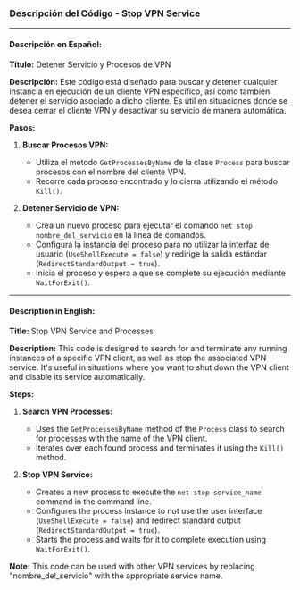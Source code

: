 ### Descripción del Código - Stop VPN Service

---

#### Descripción en Español:

**Título:** Detener Servicio y Procesos de VPN

**Descripción:**
Este código está diseñado para buscar y detener cualquier instancia en ejecución de un cliente VPN específico, así como también detener el servicio asociado a dicho cliente. Es útil en situaciones donde se desea cerrar el cliente VPN y desactivar su servicio de manera automática.

**Pasos:**
1. **Buscar Procesos VPN:**
   - Utiliza el método `GetProcessesByName` de la clase `Process` para buscar procesos con el nombre del cliente VPN.
   - Recorre cada proceso encontrado y lo cierra utilizando el método `Kill()`.

2. **Detener Servicio de VPN:**
   - Crea un nuevo proceso para ejecutar el comando `net stop nombre_del_servicio` en la línea de comandos.
   - Configura la instancia del proceso para no utilizar la interfaz de usuario (`UseShellExecute = false`) y redirige la salida estándar (`RedirectStandardOutput = true`).
   - Inicia el proceso y espera a que se complete su ejecución mediante `WaitForExit()`.

---

#### Description in English:

**Title:** Stop VPN Service and Processes

**Description:**
This code is designed to search for and terminate any running instances of a specific VPN client, as well as stop the associated VPN service. It's useful in situations where you want to shut down the VPN client and disable its service automatically.

**Steps:**
1. **Search VPN Processes:**
   - Uses the `GetProcessesByName` method of the `Process` class to search for processes with the name of the VPN client.
   - Iterates over each found process and terminates it using the `Kill()` method.

2. **Stop VPN Service:**
   - Creates a new process to execute the `net stop service_name` command in the command line.
   - Configures the process instance to not use the user interface (`UseShellExecute = false`) and redirect standard output (`RedirectStandardOutput = true`).
   - Starts the process and waits for it to complete execution using `WaitForExit()`.

**Note:**
This code can be used with other VPN services by replacing "nombre_del_servicio" with the appropriate service name.
